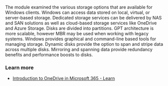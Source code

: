 The module examined the various storage options that are available for Windows clients. Windows can access data stored on local, virtual, or server-based storage. Dedicated storage services can be delivered by NAS and SAN solutions as well as cloud-based storage services like OneDrive and Azure Storage. Disks are divided into partitions. GPT architecture is more scalable, however MBR may be used when working with legacy systems. Windows provides graphical and command-line based tools for managing storage. Dynamic disks provide the option to span and stripe data across multiple disks. Mirroring and spanning data provide redundancy benefits and performance boosts to disks.

### Learn more

 -  [Introduction to OneDrive in Microsoft 365 - Learn](/learn/modules/m365-onedrive-collaboration-use/)
